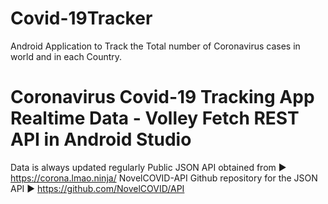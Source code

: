 # Covid-19Tracker
Android Application to Track the Total number of Coronavirus cases in world and in each Country. 


# Coronavirus Covid-19 Tracking App Realtime Data - Volley Fetch REST API in Android Studio

Data is always updated regularly
Public JSON API obtained from ► https://corona.lmao.ninja/ NovelCOVID-API Github repository for the JSON API ► https://github.com/NovelCOVID/API
